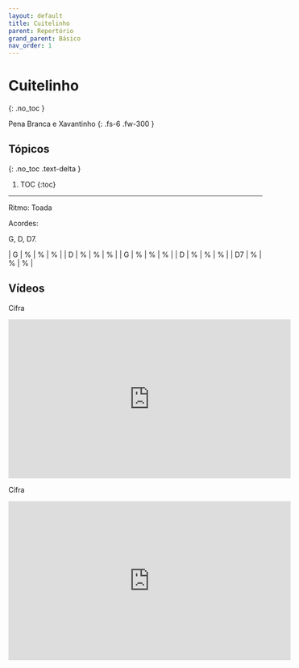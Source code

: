 ```yaml
---
layout: default
title: Cuitelinho
parent: Repertório
grand_parent: Básico
nav_order: 1
---
```


# Cuitelinho
{: .no_toc }

Pena Branca e Xavantinho
{: .fs-6 .fw-300 }

## Tópicos
{: .no_toc .text-delta }

1. TOC
{:toc}

---

Ritmo: Toada

Acordes:

G, D, D7.

| G  | % | % | % |
| D  | % | % | % |
| G  | % | % | % |
| D  | % | % | % |
| D7 | % | % | % |

## Vídeos

Cifra

<div class="video-container">
<iframe width="560" height="315" src="https://www.youtube.com/embed/ktoyS90weC4" title="YouTube video player" frameborder="0" allow="accelerometer; autoplay; clipboard-write; encrypted-media; gyroscope; picture-in-picture; web-share" allowfullscreen></iframe>
</div>

Cifra

<div class="video-container">
<iframe width="560" height="315" src="https://www.youtube.com/embed/FPbNCExNF10" title="YouTube video player" frameborder="0" allow="accelerometer; autoplay; clipboard-write; encrypted-media; gyroscope; picture-in-picture; web-share" allowfullscreen></iframe>
</div>

